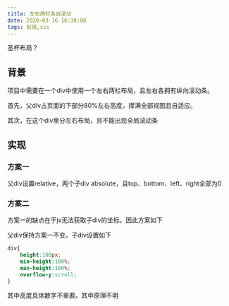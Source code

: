 ```yaml
---
title: 左右两栏各自滚动
date: 2020-03-16 16:38:08
tags: 前端,css
---
```


圣杯布局？

<!-- more -->



## 背景

项目中需要在一个div中使用一个左右两栏布局，且左右各拥有纵向滚动条。


首先，父div占页面的下部分80%左右高度，撑满全部视图且自适应。

其次，在这个div里分左右布局，且不能出现全局滚动条


## 实现

### 方案一

父div设置relative，两个子div absolute，且top、bottom、left、right全部为0

### 方案二

方案一的缺点在于js无法获取子div的坐标。因此方案如下

父div保持方案一不变。子div设置如下

```css
div{
    height:100px;
    min-height:100%;
    max-height:100%;
    overflow-y:scroll;
}

```

其中高度具体数字不重要。其中原理不明